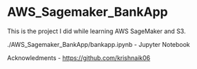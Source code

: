 # AWS_Sagemaker_BankApp
This is the project I did while learning AWS SageMaker and S3.  

./AWS_Sagemaker_BankApp/bankapp.ipynb - Jupyter Notebook

Acknowledments - https://github.com/krishnaik06
